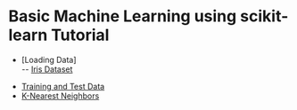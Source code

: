 # Basic Machine Learning using scikit-learn Tutorial

* [Loading Data]  
-- [Iris Dataset](https://github.com/mrolarik/basic-machine-learning-using-scikit-learn/blob/master/001-Loading-Data.ipynb)
- [Training and Test Data](https://github.com/mrolarik/basic-machine-learning-using-scikit-learn/blob/master/002-Train-Test-Data.ipynb)  
- [K-Nearest Neighbors](https://github.com/mrolarik/basic-machine-learning-using-scikit-learn/blob/master/003-KNN.ipynb)
